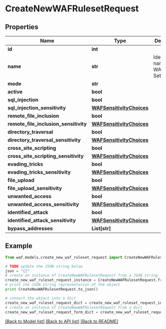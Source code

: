 # CreateNewWAFRulesetRequest


## Properties
Name | Type | Description | Notes
------------ | ------------- | ------------- | -------------
**id** | **int** |  | [optional] 
**name** | **str** | Identification name for WAF Rule Set. | 
**mode** | **str** |  | 
**active** | **bool** |  | 
**sql_injection** | **bool** |  | 
**sql_injection_sensitivity** | [**WAFSensitivityChoices**](WAFSensitivityChoices.md) |  | 
**remote_file_inclusion** | **bool** |  | 
**remote_file_inclusion_sensitivity** | [**WAFSensitivityChoices**](WAFSensitivityChoices.md) |  | 
**directory_traversal** | **bool** |  | 
**directory_traversal_sensitivity** | [**WAFSensitivityChoices**](WAFSensitivityChoices.md) |  | 
**cross_site_scripting** | **bool** |  | 
**cross_site_scripting_sensitivity** | [**WAFSensitivityChoices**](WAFSensitivityChoices.md) |  | 
**evading_tricks** | **bool** |  | 
**evading_tricks_sensitivity** | [**WAFSensitivityChoices**](WAFSensitivityChoices.md) |  | 
**file_upload** | **bool** |  | 
**file_upload_sensitivity** | [**WAFSensitivityChoices**](WAFSensitivityChoices.md) |  | 
**unwanted_access** | **bool** |  | 
**unwanted_access_sensitivity** | [**WAFSensitivityChoices**](WAFSensitivityChoices.md) |  | 
**identified_attack** | **bool** |  | 
**identified_attack_sensitivity** | [**WAFSensitivityChoices**](WAFSensitivityChoices.md) |  | 
**bypass_addresses** | **List[str]** |  | 

## Example

```python
from waf.models.create_new_waf_ruleset_request import CreateNewWAFRulesetRequest

# TODO update the JSON string below
json = "{}"
# create an instance of CreateNewWAFRulesetRequest from a JSON string
create_new_waf_ruleset_request_instance = CreateNewWAFRulesetRequest.from_json(json)
# print the JSON string representation of the object
print CreateNewWAFRulesetRequest.to_json()

# convert the object into a dict
create_new_waf_ruleset_request_dict = create_new_waf_ruleset_request_instance.to_dict()
# create an instance of CreateNewWAFRulesetRequest from a dict
create_new_waf_ruleset_request_form_dict = create_new_waf_ruleset_request.from_dict(create_new_waf_ruleset_request_dict)
```
[[Back to Model list]](../README.md#documentation-for-models) [[Back to API list]](../README.md#documentation-for-api-endpoints) [[Back to README]](../README.md)


